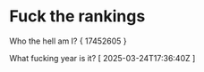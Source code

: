# Fuck the rankings

Who the hell am I?
{ 17452605 }

What fucking year is it?
[ 2025-03-24T17:36:40Z ]
